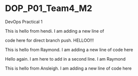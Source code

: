 # DOP\_P01\_Team4\_M2

DevOps Practical 1

This is hello from hendi. I am adding a new line of

code here for direct branch push. HELLOO!!!



This is hello from Raymond. I am adding a new line of code here

Hello again. I am here to add in a second line. I am Raymond



This is hello from Ansleigh. I am adding a new line of code here



